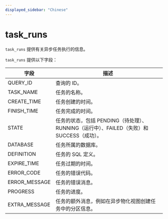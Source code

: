 ```yaml
---
displayed_sidebar: "Chinese"
---
```


# task_runs

`task_runs` 提供有关异步任务执行的信息。

`task_runs` 提供以下字段：

| 字段          | 描述                                                         |
| ------------- | ------------------------------------------------------------ |
| QUERY_ID      | 查询的 ID。                                                  |
| TASK_NAME     | 任务的名称。                                                 |
| CREATE_TIME   | 任务创建的时间。                                             |
| FINISH_TIME   | 任务完成的时间。                                             |
| STATE         | 任务的状态，包括 PENDING（待处理）、RUNNING（运行中）、FAILED（失败）和SUCCESS（成功）。 |
| DATABASE      | 任务所属的数据库。                                           |
| DEFINITION    | 任务的 SQL 定义。                                            |
| EXPIRE_TIME   | 任务过期的时间。                                             |
| ERROR_CODE    | 任务的错误代码。                                             |
| ERROR_MESSAGE | 任务的错误消息。                                             |
| PROGRESS      | 任务的进度。                                                 |
| EXTRA_MESSAGE | 任务的额外消息，例如在异步物化视图创建任务中的分区信息。     |

